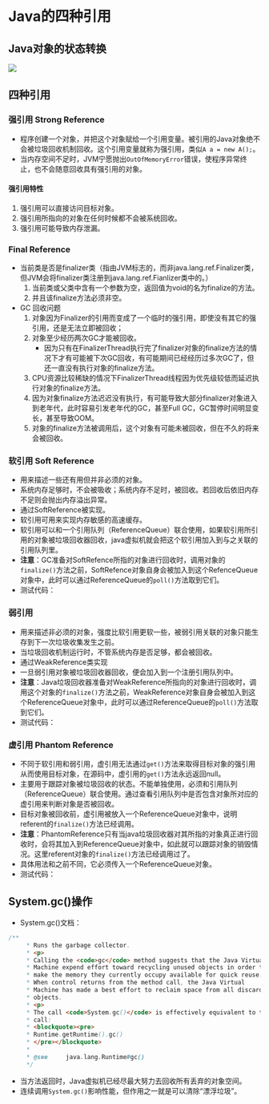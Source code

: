 # Java的四种引用
## Java对象的状态转换
![](http://i.imgur.com/FIzNsPu.jpg)
## 四种引用
### 强引用 Strong Reference
* 程序创建一个对象，并把这个对象赋给一个引用变量。被引用的Java对象绝不会被垃圾回收机制回收。这个引用变量就称为强引用，类似`A a = new A();`。
* 当内存空间不足时，JVM宁愿抛出`OutOfMemoryError`错误，使程序异常终止，也不会随意回收具有强引用的对象。
#### 强引用特性
1. 强引用可以直接访问目标对象。
2. 强引用所指向的对象在任何时候都不会被系统回收。
3. 强引用可能导致内存泄漏。
### Final Reference
* 当前类是否是finalizer类（指由JVM标志的，而非java.lang.ref.Finalizer类，但JVM会将finalizer类注册到java.lang.ref.Fianlizer类中的。）
	1. 当前类或父类中含有一个参数为空，返回值为void的名为finalize的方法。
	2. 并且该finalize方法必须非空。
* GC 回收问题
	1. 对象因为Finalizer的引用而变成了一个临时的强引用，即使没有其它的强引用，还是无法立即被回收；
	2. 对象至少经历两次GC才能被回收。
		* 因为只有在FinalizerThread执行完了finalizer对象的finalize方法的情况下才有可能被下次GC回收，有可能期间已经经历过多次GC了，但还一直没有执行对象的finalize方法。
	3. CPU资源比较稀缺的情况下FinalizerThread线程因为优先级较低而延迟执行对象的finalize方法。
	4. 因为对象finalize方法迟迟没有执行，有可能导致大部分finalizer对象进入到老年代，此时容易引发老年代的GC，甚至Full GC，GC暂停时间明显变长，甚至导致OOM。
	5. 对象的finalize方法被调用后，这个对象有可能未被回收，但在不久的将来会被回收。
### 软引用 Soft Reference
* 用来描述一些还有用但并非必须的对象。
* 系统内存足够时，不会被吸收；系统内存不足时，被回收。若回收后依旧内存不足则会抛出内存溢出异常。
* 通过SoftReference被实现。
* 软引用可用来实现内存敏感的高速缓存。
* 软引用可以和一个引用队列（ReferenceQueue）联合使用，如果软引用所引用的对象被垃圾回收器回收，java虚拟机就会把这个软引用加入到与之关联的引用队列里。
* **注意**：GC准备对SoftRefence所指的对象进行回收时，调用对象的`finalize()`方法之前，SoftRefence对象自身会被加入到这个RefenceQueue对象中，此时可以通过ReferenceQueue的`poll()`方法取到它们。
* 测试代码：
### 弱引用
* 用来描述非必须的对象，强度比软引用更软一些，被弱引用关联的对象只能生存到下一次垃圾收集发生之前。
* 当垃圾回收机制运行时，不管系统内存是否足够，都会被回收。 
* 通过WeakReference类实现
* 一旦弱引用对象被垃圾回收器回收，便会加入到一个注册引用队列中。
* **注意**：Java垃圾回收器准备对WeakReference所指向的对象进行回收时，调用这个对象的`finalize()`方法之前，WeakReference对象自身会被加入到这个ReferenceQueue对象中，此时可以通过ReferenceQueue的`poll()`方法取到它们。
* 测试代码：
### 虚引用 Phantom Reference
* 不同于软引用和弱引用，虚引用无法通过`get()`方法来取得目标对象的强引用从而使用目标对象，在源码中，虚引用的`get()`方法永远返回null。
* 主要用于跟踪对象被垃圾回收的状态。不能单独使用，必须和引用队列（ReferenceQueue）联合使用。通过查看引用队列中是否包含对象所对应的虚引用来判断对象是否被回收。
* 目标对象被回收前，虚引用被放入一个ReferenceQueue对象中，说明referent的`finalize()`方法已经调用。
* **注意**：PhantomReference只有当java垃圾回收器对其所指的对象真正进行回收时，会将其加入到ReferenceQueue对象中，如此就可以跟踪对象的销毁情况。这里referent对象的`finalize()`方法已经调用过了。
* 具体用法和之前不同，它必须传入一个ReferenceQueue对象。
* 测试代码：
## System.gc()操作
* System.gc()文档：
````java
/**
     * Runs the garbage collector.
     * <p>
     * Calling the <code>gc</code> method suggests that the Java Virtual
     * Machine expend effort toward recycling unused objects in order to
     * make the memory they currently occupy available for quick reuse.
     * When control returns from the method call, the Java Virtual
     * Machine has made a best effort to reclaim space from all discarded
     * objects.
     * <p>
     * The call <code>System.gc()</code> is effectively equivalent to the
     * call:
     * <blockquote><pre>
     * Runtime.getRuntime().gc()
     * </pre></blockquote>
     *
     * @see     java.lang.Runtime#gc()
     */
````
* 当方法返回时，Java虚拟机已经尽最大努力去回收所有丢弃的对象空间。
* 连续调用`System.gc()`影响性能，但作用之一就是可以清除“漂浮垃圾”。
